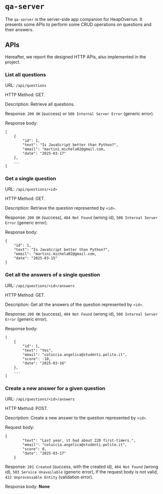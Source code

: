 # `qa-server`

The `qa-server` is the server-side app companion for HeapOverrun. It presents some APIs to perform some CRUD operations on questions and their answers.

## APIs
Hereafter, we report the designed HTTP APIs, also implemented in the project.

### __List all questions__

URL: `/api/questions`

HTTP Method: GET.

Description: Retrieve all questions.

Response: `200 OK` (success) or `500 Internal Server Error` (generic error).

Response body:
```
[
    {
        "id": 1,
        "text": "Is JavaScript better than Python?",
        "email": "martini.michela02@gmail.com,
        "date": "2025-03-17"
    },
    ...
]
```

### __Get a single question__

URL: `/api/questions/<id>`

HTTP Method: GET.

Description: Retrieve the question represented by `<id>`.

Response: `200 OK` (success), `404 Not Found` (wrong id), `500 Internal Server Error` (generic error).

Response body:
```
{
    "id": 1,
    "text": "Is JavaScript better than Python?",
    "email": "martini.michela02@gmail.com,
    "date": "2025-03-15"
}
```

### __Get all the answers of a single question__

URL: `/api/questions/<id>/answers`

HTTP Method: GET.

Description: Get all the answers of the question represented by `<id>`.

Response: `200 OK` (success), `404 Not Found` (wrong id), `500 Internal Server Error` (generic error).

Response body:
```
[
    {
        "id": 1,
        "text": "Yes",
        "email": "coluccia.angelica@studenti.polito.it",
        "score": -10,
        "date": "2025-03-16"
    },
    ...
]
```

### __Create a new answer for a given question__

URL: `/api/questions/<id>/answers`

HTTP Method: POST.

Description: Create a new answer to the question represented by `<id>`.

Request body:
```
{
        "text": "Last year, it had about 220 first-timers.",
        "email": "coluccia.angelica@studenti.polito.it",
        "score": 0,
        "date": "2025-03-17"
    }
```

Response: `201 Created` (success, with the created id), `404 Not Found` (wrong id), `503 Service Unavailable` (generic error), If the request body is not valid, `422 Unprocessable Entity` (validation error).

Response body: __None__